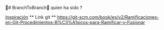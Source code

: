 🌳# BranchToBranch🌳 quien ha sido ?

[Inspiración](https://github.com/surajondev/medusa-discord-integration)
** Link  git  **
https://git-scm.com/book/es/v2/Ramificaciones-en-Git-Procedimientos-B%C3%A1sicos-para-Ramificar-y-Fusionar